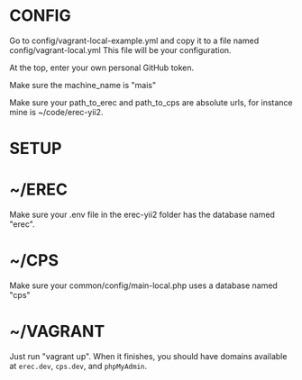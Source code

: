 # CONFIG

Go to config/vagrant-local-example.yml and copy it to a file named config/vagrant-local.yml
This file will be your configuration.

At the top, enter your own personal GitHub token.

Make sure the machine_name is "mais"

Make sure your path_to_erec and path_to_cps are absolute urls, for instance mine is ~/code/erec-yii2.

# SETUP

# ~/EREC

Make sure your .env file in the erec-yii2 folder has the database named "erec".

# ~/CPS

Make sure your common/config/main-local.php uses a database named
 "cps"

# ~/VAGRANT

Just run "vagrant up". When it finishes, you should have domains available at `erec.dev`, `cps.dev`, and `phpMyAdmin`.
